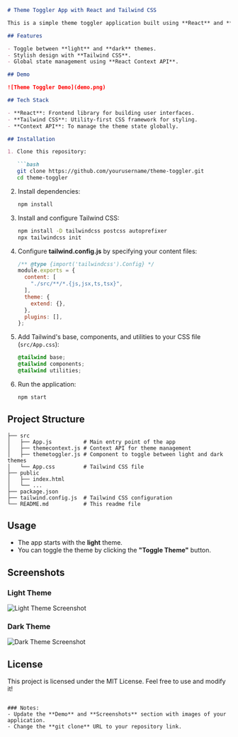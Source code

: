 
```md
# Theme Toggler App with React and Tailwind CSS

This is a simple theme toggler application built using **React** and **Tailwind CSS**. It allows users to switch between light and dark themes dynamically.

## Features

- Toggle between **light** and **dark** themes.
- Stylish design with **Tailwind CSS**.
- Global state management using **React Context API**.

## Demo

![Theme Toggler Demo](demo.png)

## Tech Stack

- **React**: Frontend library for building user interfaces.
- **Tailwind CSS**: Utility-first CSS framework for styling.
- **Context API**: To manage the theme state globally.

## Installation

1. Clone this repository:

   ```bash
   git clone https://github.com/yourusername/theme-toggler.git
   cd theme-toggler
   ```

2. Install dependencies:

   ```bash
   npm install
   ```

3. Install and configure Tailwind CSS:

   ```bash
   npm install -D tailwindcss postcss autoprefixer
   npx tailwindcss init
   ```

4. Configure **tailwind.config.js** by specifying your content files:

   ```js
   /** @type {import('tailwindcss').Config} */
   module.exports = {
     content: [
       "./src/**/*.{js,jsx,ts,tsx}",
     ],
     theme: {
       extend: {},
     },
     plugins: [],
   };
   ```

5. Add Tailwind's base, components, and utilities to your CSS file (`src/App.css`):

   ```css
   @tailwind base;
   @tailwind components;
   @tailwind utilities;
   ```

6. Run the application:

   ```bash
   npm start
   ```

## Project Structure

```
├── src
│   ├── App.js          # Main entry point of the app
│   ├── themecontext.js # Context API for theme management
│   ├── themetoggler.js # Component to toggle between light and dark themes
│   └── App.css         # Tailwind CSS file
├── public
│   ├── index.html
│   └── ...
├── package.json
├── tailwind.config.js  # Tailwind CSS configuration
└── README.md           # This readme file
```

## Usage

- The app starts with the **light** theme.
- You can toggle the theme by clicking the **"Toggle Theme"** button.

## Screenshots

### Light Theme

![Light Theme Screenshot](light-theme.png)

### Dark Theme

![Dark Theme Screenshot](dark-theme.png)

## License

This project is licensed under the MIT License. Feel free to use and modify it!
```

### Notes:
- Update the **Demo** and **Screenshots** section with images of your application.
- Change the **git clone** URL to your repository link.
